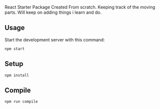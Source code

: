 React Starter Package Created From scratch.
Keeping track of the moving parts.
Will keep on adding things i learn and do.


Usage
---

Start the development server with this command:

```
npm start
```

Setup
---

```
npm install
```

Compile
--------

```
npm run compile
```
